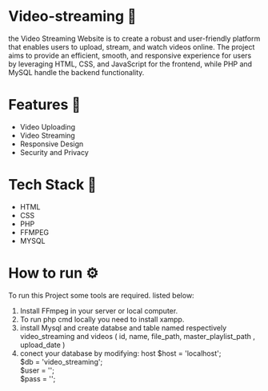 # Video-streaming 🔴

the Video Streaming Website is to create a robust and user-friendly
platform that enables users to upload, stream, and watch videos online. The project aims to
provide an efficient, smooth, and responsive experience for users by leveraging HTML, CSS,
and JavaScript for the frontend, while PHP and MySQL handle the backend functionality.

# Features 🌟

 - Video Uploading
 - Video Streaming
 - Responsive Design
 - Security and Privacy
 
# Tech Stack 🔧

 - HTML
 - CSS
 - PHP
 - FFMPEG
 - MYSQL
# How to run ⚙️

 To run this Project some tools are required. listed below:
 1. Install FFmpeg in your server or local computer.
 2. To run php cmd locally you need to install xampp.
 3. install Mysql and create databse and table named respectively video_streaming and videos (  id, name, file_path, master_playlist_path , upload_date   )
 4. conect your database by modifying:
host $host = 'localhost';       
$db = 'video_streaming';    
$user = '';             
$pass = '';
